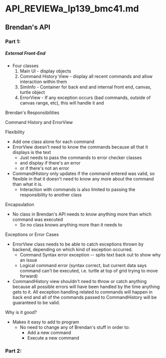 # API\_REVIEWa\_lp139_bmc41.md

## Brendan's API

### Part 1:
##### External Front-End
* Four classes
    1. Main UI - display objects
    2. Command History View - display all recent commands and allow interaction within them 
    3. SimInfo - Container for back end and internal front end, canvas, turtle object
    4. ErrorView - If any exception occurs (bad commands, outside of canvas range, etc), this will handle it and 

Brendan's Responsibilities

Command History and ErrorView

Flexibility
* Add one class alone for each command
* ErrorView doesn't need to know the commands because all that it displays is the text
    * Just needs to pass the commands to error checker classes 
    * and display if there's an error
    * or if there's not an error
* CommandHistory only updates if the command entered was valid, so flexible in that it doesn't need to know any more about the command than what it is.
    * Interaction with commands is also limited to passing the responsibility to another class

Encapsulation
* No class in Brendan's API needs to know anything more than which command was executed
    * So no class knows anything more than it needs to 

Exceptions or Error Cases
* ErrorView class needs to be able to catch exceptions thrown by backend, depending on which kind of exception occurred. 
    * Command Syntax error exception -- spits text back out to show why an issue
    * Logical command error (syntax correct, but current data says command can't be executed, i.e. turtle at top of grid trying to move forward)
* CommandHistory view shouldn't need to throw or catch anything because all possible errors will have been handled by the time anything gets to it. All exception handling related to commands will happen in back end and all of the commands passed to CommandHistory will be guaranteed to be valid. 

Why is it good?
* Makes it easy to add to program 
    * No need to change any of Brendan's stuff in order to:
        * Add a new command
        * Execute a new command

### Part 2:

